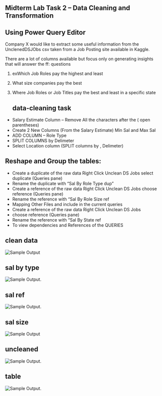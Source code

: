 ## Midterm Lab Task 2 – Data Cleaning and Transformation 
## Using Power Query Editor

Company X would like to extract some useful information from the UnclenedDSJObs csv taken
from a Job Posting site available in Kaggle. 

There are a lot of columns available but focus only
on generating insights that will answer the ff: questions

1. exWhich Job Roles pay the highest and least
2. What size companies pay the best
3. Where Job Roles or Job Titles pay the best and least in a specific state

   ## data-cleaning task
- Salary Estimate Column – Remove All the characters after the ( open
parentheses)
 - Create 2 New Columns (From the Salary Estimate) Min Sal and Max Sal
 - ADD COLUMN – Role Type
 - SPLIT COLUMNS by Delimeter
 - Select Location column (SPLIT columns by , Delimeter)
## Reshape and Group the tables:
- Create a duplicate of the raw data Right Click Unclean DS Jobs select
duplicate (Queries pane)
- Rename the duplicate with “Sal By Role Type dup”
- Create a reference of the raw data Right Click Unclean DS Jobs
choose reference (Queries pane)
- Rename the reference with “Sal By Role Size ref
- Mapping Other Files and include in the current queries
- Create a reference of the raw data Right Click Unclean DS Jobs
- choose reference (Queries pane)
- Rename the reference with “Sal By State ref
- To view dependencies and References of the QUERIES
## clean data
![Sample Output](IMAGE/unclean%20data.png)
## sal by type
![Sample Output ](IMAGE/clean%20data.png).
## sal ref
![Sample Output ](IMAGE/relationship%20model.png).
## sal size
![Sample Output](IMAGE/unclean%20data.png)
## uncleaned
![Sample Output ](IMAGE/clean%20data.png).
## table
![Sample Output ](IMAGE/relationship%20model.png).

